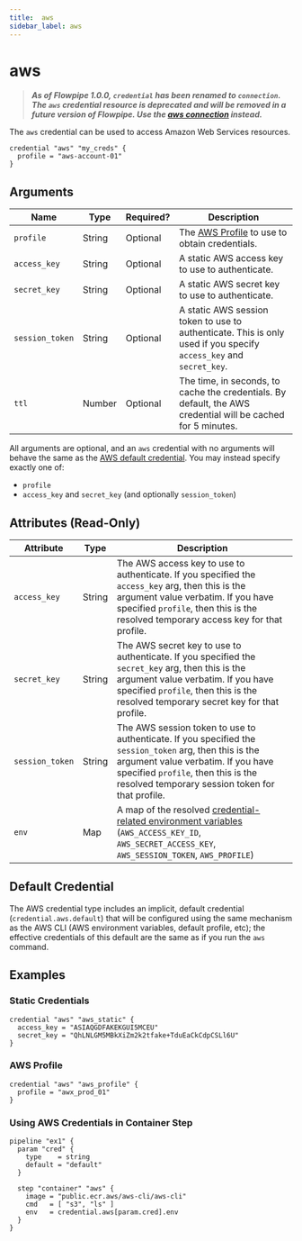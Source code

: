 ```yaml
---
title:  aws
sidebar_label: aws
---
```


# aws

> ***As of Flowpipe 1.0.0, `credential` has been renamed to `connection`.  The `aws` credential resource is deprecated and will be removed in a future version of Flowpipe. Use the [aws connection](/docs/reference/config-files/connection/aws) instead.***

The `aws` credential can be used to access Amazon Web Services resources.

```hcl
credential "aws" "my_creds" {
  profile = "aws-account-01"
}
```

## Arguments

| Name            | Type    | Required?| Description
|-----------------|---------|----------|-------------------
| `profile`       |  String | Optional | The [AWS Profile](https://docs.aws.amazon.com/cli/latest/userguide/cli-configure-files.html) to use to obtain credentials.
| `access_key`    |  String | Optional | A static AWS access key to use to authenticate.
| `secret_key`    |  String | Optional | A static AWS secret key to use to authenticate.
| `session_token` |  String | Optional | A static AWS session token to use to authenticate. This is only used if you specify `access_key` and `secret_key`.
| `ttl`           |  Number | Optional | The time, in seconds, to cache the credentials. By default, the AWS credential will be cached for 5 minutes.

All arguments are optional, and an `aws` credential with no arguments will behave the same as the [AWS default credential](#default-credential). You may instead specify exactly one of:

- `profile`
- `access_key` and `secret_key` (and optionally `session_token`)

## Attributes (Read-Only)

| Attribute       | Type    | Description
|-----------------|---------|-----------------
| `access_key`    |  String | The AWS access key to use to authenticate. If you specified the `access_key` arg, then this is the argument value verbatim. If you have specified `profile`, then this is the resolved temporary access key for that profile.
| `secret_key`    |  String | The AWS secret key to use to authenticate. If you specified the `secret_key` arg, then this is the argument value verbatim. If you have specified `profile`, then this is the resolved temporary secret key for that profile.
| `session_token` |  String | The AWS session token to use to authenticate. If you specified the `session_token` arg, then this is the argument value verbatim. If you have specified `profile`, then this is the resolved temporary session token for that profile.
| `env`           | Map     | A map of the resolved [credential-related environment variables](https://docs.aws.amazon.com/sdk-for-php/v3/developer-guide/guide_credentials_environment.html) (`AWS_ACCESS_KEY_ID`, `AWS_SECRET_ACCESS_KEY`, `AWS_SESSION_TOKEN`, `AWS_PROFILE`)

## Default Credential

The AWS credential type includes an implicit, default credential (`credential.aws.default`) that will be configured using the same mechanism as the AWS CLI (AWS environment variables, default profile, etc); the effective credentials of this default are the same as if you run the `aws` command.

## Examples

### Static Credentials

```hcl
credential "aws" "aws_static" {
  access_key = "ASIAQGDFAKEKGUI5MCEU"
  secret_key = "QhLNLGM5MBkXiZm2k2tfake+TduEaCkCdpCSLl6U"
}
```

### AWS Profile

```hcl
credential "aws" "aws_profile" {
  profile = "awx_prod_01"
}
```

### Using AWS Credentials in Container Step

```hcl
pipeline "ex1" {
  param "cred" {
    type    = string
    default = "default"
  }

  step "container" "aws" {
    image = "public.ecr.aws/aws-cli/aws-cli"
    cmd   = [ "s3", "ls" ]
    env   = credential.aws[param.cred].env
  } 
}
```
